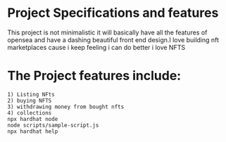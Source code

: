 # Project Specifications and features

This project is not minimalistic it will basically have all the features of opensea and have a dashing beautiful front end design.I love building nft marketplaces cause i keep feeling i can do better i love NFTS

# The Project features include:

```shell
1) Listing NFts
2) buying NFTS
3) withdrawing money from bought nfts
4) collections
npx hardhat node
node scripts/sample-script.js
npx hardhat help
```

